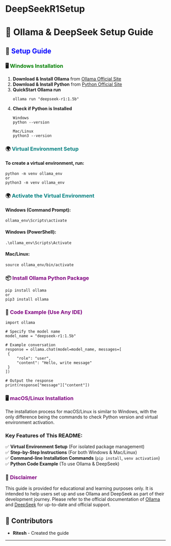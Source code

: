 # DeepSeekR1Setup
# 🧠 **Ollama & DeepSeek Setup Guide**  

## 🚀 <span style="color:blue">**Setup Guide**</span>  

### 🖥 <span style="color:green">**Windows Installation**</span>  

1. **Download & Install Ollama** from [Ollama Official Site](https://ollama.com/)  
2. **Download & Install Python** from [Python Official Site](https://www.python.org/downloads/)  
3. **QuickStart Ollama run**
   ```
   ollama run "deepseek-r1:1.5b" 
   ```
4. **Check if Python is Installed**  
   ```
   Windows
   python --version

   Mac/Linux
   python3 --version
   ```   
### 🌍 <span style="color:teal">Virtual Environment Setup</span>
#### To create a virtual environment, run:
   ```
   python -m venv ollama_env
   or
   python3 -m venv ollama_env
   ```
### 🌍 <span style="color:teal">Activate the Virtual Environment</span>
#### Windows (Command Prompt):
   ```
ollama_env\Scripts\activate
   ```
#### Windows (PowerShell):
   ``` 
.\ollama_env\Scripts\Activate
   ```
#### Mac/Linux:
```
source ollama_env/bin/activate 
```    
### 📦 <span style="color:purple">Install Ollama Python Package</span>
   ```
   pip install ollama
   or
   pip3 install ollama
   ```

### 📝 <span style="color:purple">**Code Example (Use Any IDE)**</span>  
   ```  
   import ollama

# Specify the model name
model_name = "deepseek-r1:1.5b"

# Example conversation
response = ollama.chat(model=model_name, messages=[
    {
        "role": "user",
        "content": "Hello, write message"
    }
])

# Output the response
print(response["message"]["content"])

  ```
### 🖥 <span style="color:purple">**macOS/Linux Installation**</span>
The installation process for macOS/Linux is similar to Windows, with the only difference being the commands to check Python version and virtual environment activation.
### **Key Features of This README:**  
✅ **Virtual Environment Setup** (For isolated package management)  
✅ **Step-by-Step Instructions** (For both Windows & Mac/Linux)  
✅ **Command-line Installation Commands** (`pip install`, `venv activation`)  
✅ **Python Code Example** (To use Ollama & DeepSeek) 

### 📜 <span style="color:purple">**Disclaimer**</span>
This guide is provided for educational and learning purposes only. It is intended to help users set up and use Ollama and DeepSeek as part of their development journey. Please refer to the official documentation of [Ollama](https://ollama.com/)   and [DeepSeek](https://deepseek.com/) for up-to-date and official support.


## 🙌 **Contributors**
- **Ritesh** - Created the guide
- ----




